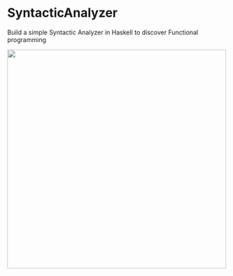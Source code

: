 # SyntacticAnalyzer
Build a simple Syntactic Analyzer in Haskell to discover Functional programming

<div>
	<img src="https://github.com/Gazeux33/SyntacticAnalyzer/assets/explain.png" width="500">
</div>